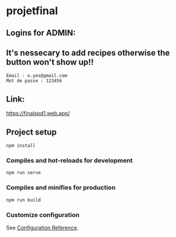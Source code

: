 # projetfinal

## Logins for ADMIN: 
## It's nessecary to add recipes otherwise the button won't show up!!
```
Email : o.yes@gmail.com
Mot de passe : 123456
```

## Link:
https://finalspd1.web.app/

## Project setup
```
npm install
```

### Compiles and hot-reloads for development
```
npm run serve
```

### Compiles and minifies for production
```
npm run build
```

### Customize configuration
See [Configuration Reference](https://cli.vuejs.org/config/).
